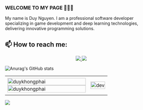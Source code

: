 ### WELCOME TO MY PAGE 👋👋👋
My name is Duy Nguyen. I am a professional software developer specializing in game development and deep learning technologies, delivering innovative programming solutions.</br>
## 📫 How to reach me:

<p align="center">
  <a href="https://github.com/duykhongphai" alt="Github">
    <img src="https://img.icons8.com/fluent/48/000000/github.png"/>
  </a> 
  <a href="https://www.youtube.com/@DuyKhongPhai" alt="Youtube channel" target="_blank" >
    <img src="https://img.icons8.com/fluent/48/000000/youtube-play.png"/>
  </a>
</p>

![Anurag's GitHub stats](https://github-readme-stats.vercel.app/api?username=duykhongphai&show_icons=true&theme=tokyonight)

<table style="width:100%;">
  <tr>
    <td>
      <img src="https://github-readme-stats.vercel.app/api/top-langs/?username=duykhongphai&bg_color=FFFFFF00&text_color=179fa3&layout=compact&hide=CSS&langs_count=10&custom_title=Top%20ngôn%20ngữ%20được%20dùng" alt="duykhongphai" width="100%"/>
      <img src="https://github-readme-stats.vercel.app/api?username=duykhongphai&bg_color=FFFFFF00&text_color=179fa3&show_icons=true&count_private=true&include_all_commits=true&custom_title=Hoạt%20động%20trên%20Github" alt="duykhongphai" width="100%"/>
    </td>
    <td>
      <p align="center"> 
        <img src="https://cdn.dribbble.com/users/1059583/screenshots/4171367/coding-freak.gif" alt="dev" width="100%"/>
      </p>
    </td>
  </tr>
</table>

<a href="https://github.com/duykhongphai/ASCII Generator/">
  <!-- Change the `github-readme-stats.anuraghazra1.vercel.app` to `github-readme-stats.vercel.app`  -->
  <img align="center" src="https://github-readme-stats.anuraghazra1.vercel.app/api/pin/?username=duykhongphai&repo=ASCII Generator&theme=radical" />
</a> 
